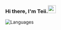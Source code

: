 ### Hi there, I'm Teii.<img src="https://media.giphy.com/media/hvRJCLFzcasrR4ia7z/giphy.gif" width="25px">

![Languages](https://github-readme-stats.vercel.app/api/top-langs/?username=davidli218&&show_icons=true&hide_border=true&theme=graywhite&layout=compact&langs_count=8&exclude_repo=wxGo)
